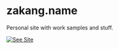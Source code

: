 # zakang.name

Personal site with work samples and stuff.

[![See Site](https://img.shields.io/badge/see-site-219bc9.svg)](https://zakang.name/)
